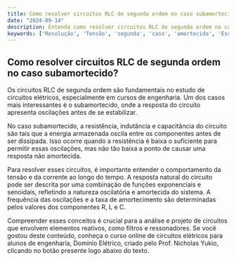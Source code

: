 ```yaml
---
title: Como resolver circuitos RLC de segunda ordem no caso subamortecido?
date: "2024-09-14"
description: Entenda como resolver circuitos RLC de segunda ordem no caso subamortecido.
keywords: ['Resolução', 'Tensão', 'segunda', 'caso', 'amortecida', 'Escrita', 'RLC']
---
```


## Como resolver circuitos RLC de segunda ordem no caso subamortecido?

Os circuitos RLC de segunda ordem são fundamentais no estudo de circuitos elétricos, especialmente em cursos de engenharia. Um dos casos mais interessantes é o subamortecido, onde a resposta do circuito apresenta oscilações antes de se estabilizar. 

No caso subamortecido, a resistência, indutância e capacitância do circuito são tais que a energia armazenada oscila entre os componentes antes de ser dissipada. Isso ocorre quando a resistência é baixa o suficiente para permitir essas oscilações, mas não tão baixa a ponto de causar uma resposta não amortecida.

Para resolver esses circuitos, é importante entender o comportamento da tensão e da corrente ao longo do tempo. A resposta natural do circuito pode ser descrita por uma combinação de funções exponenciais e senoidais, refletindo a natureza oscilatória e amortecida do sistema. A frequência das oscilações e a taxa de amortecimento são determinadas pelos valores dos componentes R, L e C.

Compreender esses conceitos é crucial para a análise e projeto de circuitos que envolvem elementos reativos, como filtros e ressonadores. Se você gostou deste conteúdo, conheça o curso online de circuitos elétricos para alunos de engenharia, Domínio Elétrico, criado pelo Prof. Nicholas Yukio, clicando no botão presente logo abaixo do texto.